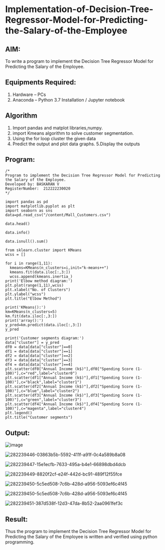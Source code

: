 # Implementation-of-Decision-Tree-Regressor-Model-for-Predicting-the-Salary-of-the-Employee

## AIM:
To write a program to implement the Decision Tree Regressor Model for Predicting the Salary of the Employee.

## Equipments Required:
1. Hardware – PCs
2. Anaconda – Python 3.7 Installation / Jupyter notebook

## Algorithm
1. Import pandas and matplot libraries,numpy.
2. import Kmeans algorithm to solve customer segmentation.
3. Using the for loop cluster the given data
4. Predict the output and plot data graphs. 5.Display the outputs

## Program:
```
/*
Program to implement the Decision Tree Regressor Model for Predicting the Salary of the Employee.
Developed by: BASKARAN V
RegisterNumber:  212222230020
*/
```
```
import pandas as pd
import matplotlib.pyplot as plt
import seaborn as sns
data=pd.read_csv("/content/Mall_Customers.csv")

data.head()

data.info()

data.isnull().sum()

from sklearn.cluster import KMeans
wcss = []

for i in range(1,11):
  kmeans=KMeans(n_clusters=i,init="k-means++")
  kmeans.fit(data.iloc[:,3:])
  wcss.append(kmeans.inertia_)
print('Elbow method diagram:')
plt.plot(range(1,11),wcss)
plt.xlabel("No. of Clusters")
plt.ylabel("wcss")
plt.title("Elbow Method")

print('KMeans():')
km=KMeans(n_clusters=5)
km.fit(data.iloc[:,3:])
print('array():')
y_pred=km.predict(data.iloc[:,3:])
y_pred

print('Customer segments diagram:')
data["cluster"] = y_pred
df0 = data[data["cluster"]==0]
df1 = data[data["cluster"]==1]
df2 = data[data["cluster"]==2]
df3 = data[data["cluster"]==3]
df4 = data[data["cluster"]==4]
plt.scatter(df0["Annual Income (k$)"],df0["Spending Score (1-100)"],c="red",label="cluster0")
plt.scatter(df1["Annual Income (k$)"],df1["Spending Score (1-100)"],c="black",label="cluster1")
plt.scatter(df2["Annual Income (k$)"],df2["Spending Score (1-100)"],c="blue",label="cluster2")
plt.scatter(df3["Annual Income (k$)"],df3["Spending Score (1-100)"],c="green",label="cluster3")
plt.scatter(df4["Annual Income (k$)"],df4["Spending Score (1-100)"],c="magenta",label="cluster4")
plt.legend()
plt.title("Customer segments")

```
## Output:
![image](https://github.com/BaskaranV15/Implementation-of-Decision-Tree-Regressor-Model-for-Predicting-the-Salary-of-the-Employee/assets/118703522/a9790e54-b6cf-4675-80f1-a4708bd81ee5)

![282239446-03863b5b-5592-411f-a91f-0c4a589b8a08](https://github.com/BaskaranV15/Implementation-of-Decision-Tree-Regressor-Model-for-Predicting-the-Salary-of-the-Employee/assets/118703522/55b24195-c801-489d-99bb-f92b9567283b)

![282239447-15e1ecfb-7633-495a-b4e1-66898dbd4dcb](https://github.com/BaskaranV15/Implementation-of-Decision-Tree-Regressor-Model-for-Predicting-the-Salary-of-the-Employee/assets/118703522/1bfc3b22-64af-47b3-b5a8-558e8c327234)

![282239449-8820f2cf-e24f-442d-bc91-489f12f55fce](https://github.com/BaskaranV15/Implementation-of-Decision-Tree-Regressor-Model-for-Predicting-the-Salary-of-the-Employee/assets/118703522/c0d1ff34-d53d-4df5-a5fc-1b5f48a8e4be)

![282239450-5c5ed508-7c6b-428d-a956-5093ef6c4f45](https://github.com/BaskaranV15/Implementation-of-Decision-Tree-Regressor-Model-for-Predicting-the-Salary-of-the-Employee/assets/118703522/24b46a64-efb5-44b4-afd9-f7afca0fbe6b)

![282239450-5c5ed508-7c6b-428d-a956-5093ef6c4f45](https://github.com/BaskaranV15/Implementation-of-Decision-Tree-Regressor-Model-for-Predicting-the-Salary-of-the-Employee/assets/118703522/9cb350cb-d865-4263-94df-0bd00790e200)

![282239451-387d538f-12d3-47da-8b52-2aa0961fef3c](https://github.com/BaskaranV15/Implementation-of-Decision-Tree-Regressor-Model-for-Predicting-the-Salary-of-the-Employee/assets/118703522/1a21289f-f8f6-4aa8-b5c6-891dfe8debc3)


## Result:
Thus the program to implement the Decision Tree Regressor Model for Predicting the Salary of the Employee is written and verified using python programming.
